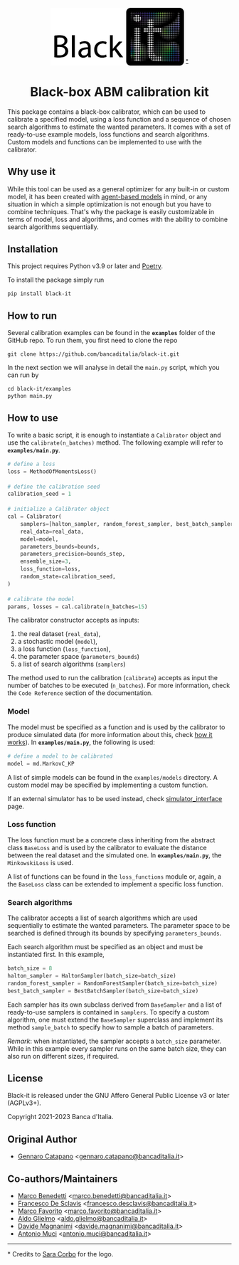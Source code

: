 
<p align="center">
<img src="logo/logo_1024.png" alt="black-it logo" width="300"/>
<sup><a href="#footnote-1">*</a></sup>
</p>

<h1 align="center">
  <b>Black-box ABM calibration kit</b>
</h1>

This package contains a black-box calibrator, which can be used to calibrate a specified model, using a loss function and a sequence of chosen search algorithms to estimate the wanted parameters. It comes with a set of ready-to-use example models, loss functions and search algorithms. Custom models and functions can be implemented to use with the calibrator.

## Why use it
While this tool can be used as a general optimizer for any built-in or custom model, it has been created with [agent-based models](https://en.wikipedia.org/wiki/Agent-based_model) in mind, or any situation in which a simple optimization is not enough but you have to combine techniques. That's why the package is easily customizable in terms of model, loss and algorithms, and comes with the ability to combine search algorithms sequentially.

## Installation

This project requires Python v3.9 or later and [Poetry](https://python-poetry.org).

To install the package simply run

```
pip install black-it
```

## How to run

Several calibration examples can be found in the **`examples`** folder of the GitHub repo.
To run them, you first need to clone the repo

```commandline
git clone https://github.com/bancaditalia/black-it.git
```

In the next section we will analyse in detail the `main.py` script, which you can run by

```commandline
cd black-it/examples
python main.py
```

## How to use

To write a basic script, it is enough to instantiate a `Calibrator` object and use the `calibrate(n_batches)` method.
The following example will refer to **`examples/main.py`**.

```python
# define a loss
loss = MethodOfMomentsLoss()

# define the calibration seed
calibration_seed = 1

# initialize a Calibrator object
cal = Calibrator(
    samplers=[halton_sampler, random_forest_sampler, best_batch_sampler],
    real_data=real_data,
    model=model,
    parameters_bounds=bounds,
    parameters_precision=bounds_step,
    ensemble_size=3,
    loss_function=loss,
    random_state=calibration_seed,
)

# calibrate the model
params, losses = cal.calibrate(n_batches=15)
```
The calibrator constructor accepts as inputs:

1. the real dataset (`real_data`),
2. a stochastic model (`model`),
3. a loss function (`loss_function`),
4. the parameter space (`parameters_bounds`)
5. a list of search algorithms (`samplers`)

The method used to run the calibration (`calibrate`) accepts as input the number of batches to be executed (`n_batches`).
For more information, check the `Code Reference` section of the documentation.

### Model

The model must be specified as a function and is used by the calibrator to produce simulated data (for more information about this, check [how it works](description.md)). In **`examples/main.py`**, the following is used:
```python
# define a model to be calibrated
model = md.MarkovC_KP
```
A list of simple models can be found in the `examples/models` directory. A custom model may be specified by implementing a custom function.

If an external simulator has to be used instead, check [simulator_interface](simulator_interface.md) page.

### Loss function

The loss function must be a concrete class inheriting from the abstract class `BaseLoss` and is used by the calibrator to evaluate the distance between the real dataset and the simulated one. In **`examples/main.py`**, the `MinkowskiLoss` is used.

A list of functions can be found in the `loss_functions` module or, again, a the `BaseLoss` class can be extended to implement a specific loss function.

### Search algorithms

The calibrator accepts a list of search algorithms which are used sequentially to estimate the wanted parameters.
The parameter space to be searched is defined through its bounds by specifying `parameters_bounds`.

Each search algorithm must be specified as an object and must be instantiated first. In this example,
```python
batch_size = 8
halton_sampler = HaltonSampler(batch_size=batch_size)
random_forest_sampler = RandomForestSampler(batch_size=batch_size)
best_batch_sampler = BestBatchSampler(batch_size=batch_size)
```
Each sampler has its own subclass derived from `BaseSampler` and a list of ready-to-use samplers is contained in `samplers`.
To specify a custom algorithm, one must extend the `BaseSampler` superclass and implement its method `sample_batch` to specify how to sample a batch of parameters.

*Remark*: when instantiated, the sampler accepts a `batch_size` parameter.
While in this example every sampler runs on the same batch size, they can also run on different sizes, if required.

## License

Black-it is released under the GNU Affero General Public License v3 or later (AGPLv3+).

Copyright 2021-2023 Banca d'Italia.

## Original Author

- [Gennaro Catapano](https://github.com/CatapanoG) <[gennaro.catapano@bancaditalia.it](mailto:gennaro.catapano@bancaditalia.it)>

## Co-authors/Maintainers

- [Marco Benedetti](https://github.com/mabene-BI) <[marco.benedetti@bancaditalia.it](mailto:marco.benedetti@bancaditalia.it)>
- [Francesco De Sclavis](https://github.com/Francesco-De-Sclavis-BdI) <[francesco.desclavis@bancaditalia.it](mailto:francesco.desclavis@bancaditalia.it)>
- [Marco Favorito](https://github.com/marcofavoritobi) <[marco.favorito@bancaditalia.it](mailto:marco.favorito@bancaditalia.it)>
- [Aldo Glielmo](https://github.com/aldoglielmo) <[aldo.glielmo@bancaditalia.it](mailto:aldo.glielmo@bancaditalia.it)>
- [Davide Magnanimi](https://github.com/davidemagnanimi) <[davide.magnanimi@bancaditalia.it](mailto:davide.magnanimi@bancaditalia.it)>
- [Antonio Muci](https://github.com/muxator) <[antonio.muci@bancaditalia.it](mailto:antonio.muci@bancaditalia.it)>

---

<p id="footnote-1">
* Credits to <a href="https://www.bankit.art/people/sara-corbo">Sara Corbo</a> for the logo.
</p>

